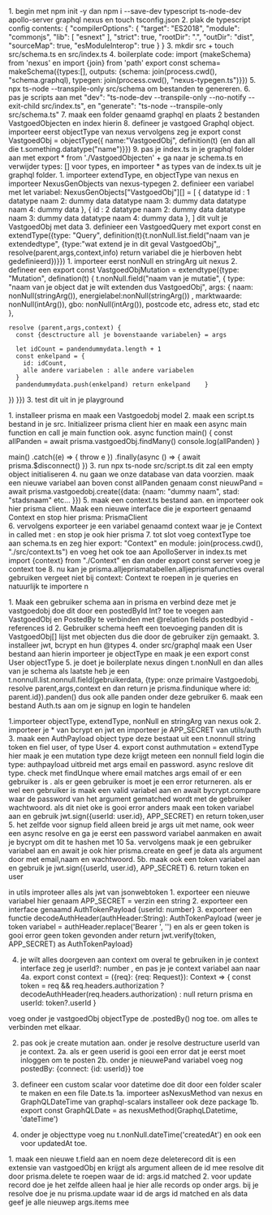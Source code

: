 <STAPPENPLAN>
1. begin met npm init -y dan npm i --save-dev typescript ts-node-dev apollo-server graphql nexus en touch tsconfig.json
2. plak de typescript config contents: 
    {
  "compilerOptions": {
    "target": "ES2018",
    "module": "commonjs",
    "lib": [
      "esnext"
    ],
    "strict": true,
    "rootDir": ".",
    "outDir": "dist",
    "sourceMap": true,
    "esModuleInterop": true
  }
}
3. mkdir src + touch src/schema.ts en src/index.ts 
4. boilerplate code: import {makeSchema} from 'nexus' en import {join} from 'path' export const schema= makeSchema({types:[], outputs:  {schema: join(process.cwd(), "schema.graphql), typegen: join(process.cwd(), "nexus-typegen.ts")}})
5. npx ts-node --transpile-only src/schema om bestanden te genereren. 
6. pas je scripts aan met     "dev": "ts-node-dev --transpile-only --no-notify --exit-child src/index.ts", en     "generate": "ts-node --transpile-only src/schema.ts" 
7. maak een folder genaamd graphql en plaats 2 bestanden VastgoedObjecten en index hierin
8. defineer je vastgoed Graphql object. importeer eerst objectType van nexus vervolgens zeg je export const VastgoedObj = objectType({ name:"VastgoedObj", definition(t) {en dan all die t.something.datatype("name")}})
9. pas je index.ts in je graphql folder aan met export * from './VastgoedObjecten' + ga naar je schema.ts en verwijder types: [] voor types, en importeer * as types van de index.ts uit je graphql folder.

<Vastgoed type naar Querien>
1. importeer extendType, en objectType van nexus en importeer NexusGenObjects van nexus-typegen 
2. definieer een variabel met let variabel: NexusGenObjects["VastgoedObj"][] = [
  {
    datatype id : 1
    datatype naam 2: dummy data 
    datatype naam 3: dummy data 
    datatype naam 4: dummy data 
  },   {
    id : 2
    datatype naam 2: dummy data 
    datatype naam 3: dummy data 
    datatype naam 4: dummy data 
  }, 
]
dit vult je VastgoedObj met data 
3. definieer een VastgoedQuery met export const en extendType({type: "Query", definition(t){t.nonNull.list.field("naam van je extendedtype", {type:"wat extend je in dit geval VastgoedObj",, resolve(parent,args,context,info) return variabel die je hierboven hebt gedefinieerd})}})

<Mutation in VastgoedObj>
1. importeer eerst nonNull en stringArg uit nexus 
2. defineer een export const VastgoedObjMutation = extendtype({type: "Mutation", defination(t) {
  t.nonNull.field("naam van je mutatie", {
    type: "naam van je object dat je wilt extenden dus VastgoedObj", 
    args: {
      naam: nonNull(stringArg()), 
      energielabel:nonNull(stringArg()) , 
      marktwaarde: nonNull(intArg()), 
      gbo: nonNull(intArg()),
      postcode etc,
      adress etc,
      stad etc
    }, 

    resolve (parent,args,context) {
      const {desctructure all je bovenstaande variabelen} = args

      let idCount = pandendummydata.length + 1 
      const enkelpand = {
        id: idCount,
        alle andere variabelen : alle andere variabelen
      }
      pandendummydata.push(enkelpand) return enkelpand    }
  })
}})
3. test dit uit in je playground 

<Prisma>
1. installeer prisma en maak een Vastgoedobj model 
2. maak een script.ts bestand in je src. Initializeer prisma client hier en maak een async main function en call je main function ook. 
async function main() {
    const allPanden = await prisma.vastgoedObj.findMany()
    console.log(allPanden)
}

main()
    .catch((e) => {
        throw e 
    })
    .finally(async () => {
        await prisma.$disconnect()
    })
3. run npx ts-node src/script.ts dit zal een empty object initialiseren 
4. nu gaan we onze database van data voorzien.  maak een nieuwe variabel aan boven const allPanden genaam const nieuwPand  = await prisma.vastgoedobj.create({data: {naam: "dummy naam", stad: "stadsnaam" etc... }})
5. maak een context.ts bestand aan. en importeer ook hier prisma client. Maak een nieuwe interface die je exporteert genaamd Context en stop hier prisma: PrismaClient  
6. vervolgens exporteer je een variabel genaamd context waar je je Context in called met : en stop je ook hier prisma 
7. tot slot voeg contextType toe aan schema.ts en zeg hier export: "Context" en module: join(process.cwd(), "./src/context.ts")
en voeg het ook toe aan ApolloServer in index.ts met import {context} from "./Context" en dan onder export const server voeg je context toe 
8. nu kan je prisma.alljeprismatabellen.alljeprismafuncties overal gebruiken vergeet niet bij context: Context te roepen in je queries en natuurlijk te importere n

<Gebruikers toevoegen>
1. Maak een gebruiker schema aan in prisma en verbind deze met je vastgoedobj doe dit door een postedById Int? toe te voegen aan VastgoedObj en PostedBy te verbinden met @relation fields postedbyid - references id 
2. Gebruiker schema heeft een toevoeging panden dit is VastgoedObj[] lijst met objecten dus die door de gebruiker zijn gemaakt. 
3. installeer jwt, bcrypt en hun @types 
4. onder src/graphql maak een User bestand aan hierin importeer je objectType en maak je een export const User objectType 
5. je doet je boilerplate nexus dingen t.nonNull en dan alles van je schema als laatste heb je een t.nonnull.list.nonnull.field(gebruikerdata, {type: onze primaire Vastgoedobj, resolve parent,args,context en dan return je prisma.findunique where id: parent.id}).panden() dus ook alle panden onder deze gebruiker 
6. maak een bestand Auth.ts aan om je signup en login te handelen 
<Signup / Login >

1.importeer objectType, extendType, nonNull en stringArg van nexus ook
2. importeer je * van bcrypt en jwt en importeer je APP_SECRET van utils/auth
3. maak een AuthPayload object type deze bestaat uit een t.nonnull string token en fiel user, of type User 
4. export const authmutation = extendType hier maak je een mutation type 
deze krijgt meteen een nonnull field login die type: authpayload uitbreid met args email en password. async reslove dit type. check met findUnque where email matches args email of er een gebruiker is . als er geen gebruiker is moet je een error returneren. als er wel een gebruiker is maak een valid variabel aan en await bycrypt.compare waar de password van het argument gematched wordt met de gebruiker wachtwoord. als dit niet oke is gooi error anders maak een token variabel aan en gebruik jwt.sign({userId: user.id}, APP_SECRET) en return token,user  
5. het zelfde voor signup field alleen breid je args uit met name, 
ook weer een async resolve en ga je eerst een password variabel aanmaken en await je bycrypt om dit te hashen met 10 
5a. vervolgens maak je een gebruiker variabel aan en await je ook hier prisma.create en geef je data als argument door met email,naam en wachtwoord. 
5b. maak ook een token variabel aan en gebruik je jwt.sign({userId, user.id}, APP_SECRET)
6. return token en user 

<utils and CONTEXT>
in utils improteer alles als jwt van jsonwebtoken 
1. exporteer een nieuwe variabel hier genaam APP_SECRET  = verzin een string 
2. exporteer een interface genaamd AuthTokenPayload {userId: number} 
3. exporteer een functie decodeAuthHeader(authHeader:String): AuthTokenPayload  {weer je token variabel = authHeader.replace('Bearer ', '') en als er geen token is gooi error geen token gevonden ander return jwt.verify(token, APP_SECRET) as AuthTokenPayload}

4. je wilt alles doorgeven aan context om overal te gebruiken in je context interface zeg je userId?: number , en pas je je context variabel aan naar 
4a. export const context = ({req}: {req: Request}): Context => {
  const token = req && req.headers.authorization ? decodeAuthHeader(req.headers.authorization) : null return prisma en userId: token?.userId
}

<VastgoedObj>
voeg onder je vastgoedObj objectType de .postedBy() nog toe. om alles te verbinden met elkaar. 

2. pas ook je create mutation aan. onder je resolve destructure userId van je context. 
2a. als er geen userid is gooi een error dat je eerst moet inloggen om te posten 
2b. onder je nieuwePand variabel voeg nog postedBy: {connect: {id: userId}}  toe 


1. defineer een custom scalar voor datetime doe dit door een folder scaler te maken en een file Date.ts 
1a. importeer asNexusMethod van nexus en GraphQLDateTime van graphql-scalars installeer ook deze package 
1b. export const GraphQLDate = as nexusMethod(GraphqLDatetime, 'dateTime')

2. onder je objecttype voeg nu t.nonNull.dateTime('createdAt') en ook een voor updatedAt toe. 


<UPDATE EN DELETE ITEMS >
1. maak een nieuwe t.field aan en noem deze deleterecord dit is een extensie van vastgoedObj en krijgt als argument alleen de id mee 
resolve dit door prisma.delete te roepen waar de id: args.id matched 
2. voor update record doe je het zelfde alleen haal je hier alle records op onder args. 
bij je resolve doe je nu prisma.update waar id de args id matched en als data geef je alle nieuwep args.items mee 